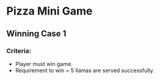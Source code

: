 # Pizza Mini Game

## Winning Case 1

### **Criteria:**
- Player must win game.
- Requirement to win = 5 llamas are served successfully.